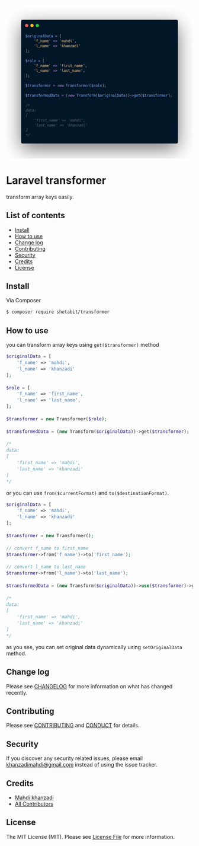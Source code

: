 
<p align="center">
    <img src="resources/images/sample-code.png?raw=true">
</p>



# Laravel transformer

transform array keys easily.

## List of contents

- [Install](#install)
- [How to use](#how-to-use)
- [Change log](#change-log)
- [Contributing](#contributing)
- [Security](#security)
- [Credits](#credits)
- [License](#license)

## Install

Via Composer

```bash
$ composer require shetabit/transformer
```
## How to use

you can transform array keys using `get($transformer)` method

```php
$originalData = [
    'f_name' => 'mahdi',
    'l_name' => 'khanzadi'
];

$role = [
    'f_name' => 'first_name',
    'l_name' => 'last_name',
];

$transformer = new Transformer($role);

$transformedData = (new Transform($originalData))->get($transformer);

/*
data:
[
    'first_name' => 'mahdi',
    'last_name' => 'khanzadi'
]
*/
```

or you can use `from($currentFormat)` and `to($destinationFormat)`.

```php
$originalData = [
    'f_name' => 'mahdi',
    'l_name' => 'khanzadi'
];

$transformer = new Transformer();

// convert f_name to first_name
$transformer->from('f_name')->to('first_name');

// convert l_name to last_name
$transformer->from('l_name')->to('last_name');

$transformedData = (new Transform($originalData))->use($transformer)->get();

/*
data:
[
    'first_name' => 'mahdi',
    'last_name' => 'khanzadi'
]
*/
```

as you see, you can set original data dynamically using `setOriginalData` method.

## Change log

Please see [CHANGELOG](CHANGELOG.md) for more information on what has changed recently.

## Contributing

Please see [CONTRIBUTING](CONTRIBUTING.md) and [CONDUCT](CONDUCT.md) for details.

## Security

If you discover any security related issues, please email khanzadimahdi@gmail.com instead of using the issue tracker.

## Credits

- [Mahdi khanzadi][link-author]
- [All Contributors][link-contributors]

## License

The MIT License (MIT). Please see [License File](LICENSE.md) for more information.

[link-packagist]: https://packagist.org/packages/shetabit/transformer
[link-code-quality]: https://scrutinizer-ci.com/g/shetabit/transformer
[link-author]: https://github.com/khanzadimahdi
[link-contributors]: ../../contributors
